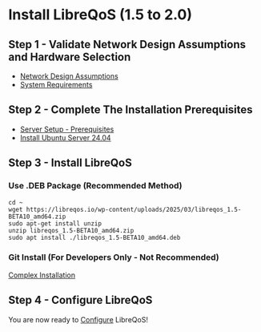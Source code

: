 # Install LibreQoS (1.5 to 2.0)

## Step 1 - Validate Network Design Assumptions and Hardware Selection

- [Network Design Assumptions](design.md)
- [System Requirements](requirements.md)

## Step 2 - Complete The Installation Prerequisites

- [Server Setup - Prerequisites](prereq.md)
- [Install Ubuntu Server 24.04](ubuntu-server.md)

## Step 3 - Install LibreQoS

### Use .DEB Package (Recommended Method)

```
cd ~
wget https://libreqos.io/wp-content/uploads/2025/03/libreqos_1.5-BETA10_amd64.zip
sudo apt-get install unzip
unzip libreqos_1.5-BETA10_amd64.zip
sudo apt install ./libreqos_1.5-BETA10_amd64.deb
```

### Git Install (For Developers Only - Not Recommended)

[Complex Installation](git-install.md)

## Step 4 - Configure LibreQoS

You are now ready to [Configure](configuration.md) LibreQoS!
